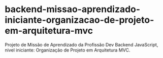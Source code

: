 # backend-missao-aprendizado-iniciante-organizacao-de-projeto-em-arquitetura-mvc
Projeto de Missão de Aprendizado da Profissão Dev Backend JavaScript, nivel iniciante: Organização de Projeto em Arquitetura MVC.
